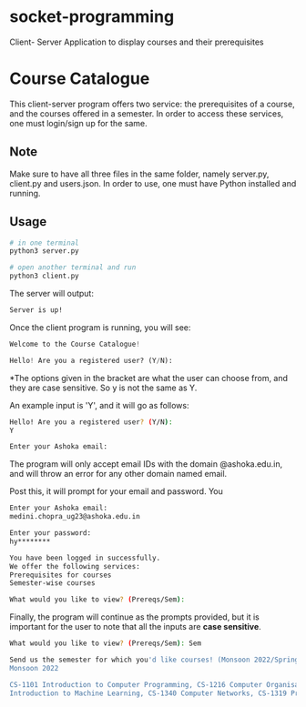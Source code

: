 # socket-programming
Client- Server Application to display courses and their prerequisites

# Course Catalogue

This client-server program offers two service: the prerequisites of a course, and the courses offered in a semester. In order to access these services, one must login/sign up for the same.

## Note

Make sure to have all three files in the same folder, namely server.py, client.py and users.json. In order to use, one must have Python installed and running.

## Usage

```bash
# in one terminal
python3 server.py

# open another terminal and run
python3 client.py
```

The server will output:

```bash
Server is up!
```
Once the client program is running, you will see:

```python
Welcome to the Course Catalogue!

Hello! Are you a registered user? (Y/N):
```
*The options given in the bracket are what the user can choose from, and they are case sensitive. So y is not the same as Y. <br>

An example input is 'Y', and it will go as follows:
```bash
Hello! Are you a registered user? (Y/N):
Y

Enter your Ashoka email:
```
The program will only accept email IDs with the domain @ashoka.edu.in, and will throw an error for any other domain named email.

Post this, it will prompt for your email and password. You

```bash
Enter your Ashoka email:
medini.chopra_ug23@ashoka.edu.in

Enter your password:
hy********

You have been logged in successfully.
We offer the following services:
Prerequisites for courses
Semester-wise courses

What would you like to view? (Prereqs/Sem):
```

Finally, the program will continue as the prompts provided, but it is important for the user to note that all the inputs are **case sensitive**. 

```bash
What would you like to view? (Prereqs/Sem): Sem

Send us the semester for which you'd like courses! (Monsoon 2022/Spring 2022):
Monsoon 2022

CS-1101 Introduction to Computer Programming, CS-1216 Computer Organisation and Systems, CS- 1203 Data Structures, CS-1209 Probability and Statistics, CS-1390 
Introduction to Machine Learning, CS-1340 Computer Networks, CS-1319 Programming Language Design and Implementation
```
